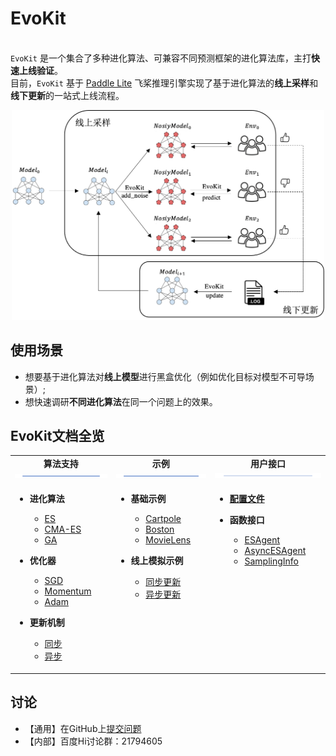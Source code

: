 # EvoKit

<br>`EvoKit` 是一个集合了多种进化算法、可兼容不同预测框架的进化算法库，主打**快速上线验证**。 </br>
目前，`EvoKit` 基于 [Paddle Lite](https://www.paddlepaddle.org.cn/paddle/paddlelite) 飞桨推理引擎实现了基于进化算法的**线上采样**和**线下更新**的一站式上线流程。

<p align="center">
<img src=".images/overview.png" width=500/>
</p>

## 使用场景
- 想要基于进化算法对**线上模型**进行黑盒优化（例如优化目标对模型不可导场景）;
- 想快速调研**不同进化算法**在同一个问题上的效果。


## EvoKit文档全览
<table>
  <tbody>
    <tr align="center" valign="bottom">
      <td>
        <b>算法支持</b>
        <img src=".images/bar.png"/>
      </td>
      <td>
        <b>示例</b>
        <img src=".images/bar.png"/>
      </td>
      <td>
        <b>用户接口</b>
        <img src=".images/bar.png"/>
      </td>
    </tr>
    </tr>
    <tr valign="top">
      <td>
        <ul>
        <li><b>进化算法</b></li>
           <ul>
          <li><a href="algorithms/ES.md">ES</a></li>
          <li><a href="algorithms/CMA-ES.md">CMA-ES</a></li>
          <li><a href="algorithms/GA.md">GA</a></li>
           </ul>
        </ul>
        <ul>
        <li><b>优化器</b></li>
           <ul>
          <li><a href="algorithms/SGD.md">SGD</a></li>
          <li><a href="algorithms/Momentum.md">Momentum</a></li>
          <li><a href="algorithms/Adam.md">Adam</a></li>
           </ul>
        </ul>
        <ul>
        <li><b>更新机制</b></li>
           <ul>
          <li><a href="algorithms/sync_update.md">同步</a></li>
          <li><a href="algorithms/async_update.md">异步</a></li>
           </ul>
        </ul>
      </td>
      <td align="left" >
        <ul>
            <li><b>基础示例</b></li>
            <ul>
              <li><a href="examples/Cartpole.md">Cartpole</a></li>
              <li><a href="examples/Boston.md">Boston</a></li>
              <li><a href="examples/MovieLens.md">MovieLens</a></li>
            </ul>
        </ul>
        <ul>
            <li><b>线上模拟示例</b></li>
            <ul>
              <li><a href="examples/sync_online_example.md">同步更新</a></li>
              <li><a href="examples/async_online_example.md">异步更新</a></li>
            </ul>
        </ul>
      </td>
      <td>
        <ul>
            <li><b><a href="APIs/config.md">配置文件</a></b></li>
        </ul>
        <ul>
            <li><b>函数接口</b></li>
            <ul>
            <li><a href="APIs/ESAgent.md">ESAgent</a></li>
            <li><a href="APIs/AsyncESAgent.md">AsyncESAgent</a></li>
            <li><a href="APIs/SamplingInfo.md">SamplingInfo</a></li>
            </ul>
        </ul>
      </td>
    </tr>
  </tbody>
  
</table>

## 讨论
- 【通用】在GitHub上[提交问题](https://github.com/PaddlePaddle/PARL/issues)
- 【内部】百度Hi讨论群：21794605
